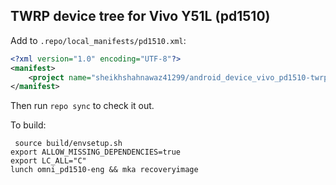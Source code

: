 ## TWRP device tree for Vivo Y51L (pd1510)

Add to `.repo/local_manifests/pd1510.xml`:

```xml
<?xml version="1.0" encoding="UTF-8"?>
<manifest>
	<project name="sheikhshahnawaz41299/android_device_vivo_pd1510-twrp" path="device/vivo/pd1510"  remote="github" revision="twrp_9.0" />
</manifest>
```

Then run `repo sync` to check it out.

To build:

```
 source build/envsetup.sh
export ALLOW_MISSING_DEPENDENCIES=true
export LC_ALL="C"
lunch omni_pd1510-eng && mka recoveryimage
```

